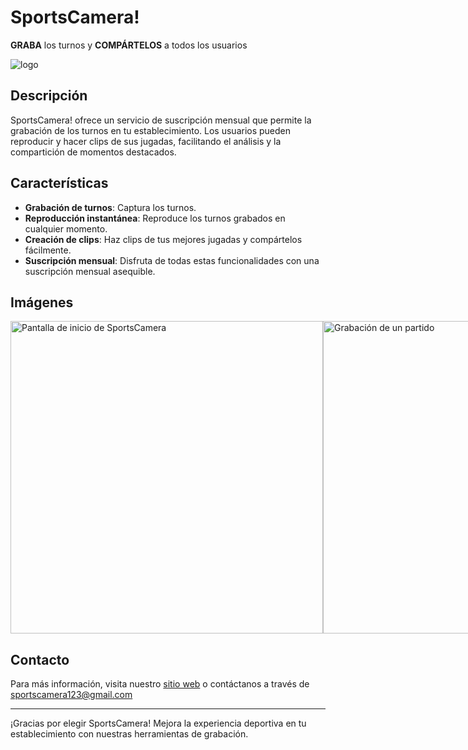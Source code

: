 # SportsCamera!

**GRABA** los turnos y **COMPÁRTELOS** a todos los usuarios

![logo](https://github.com/Brunao77/sportscamera/assets/88481339/15ebe677-d388-4088-9727-ecd40eb852da)

## Descripción

SportsCamera! ofrece un servicio de suscripción mensual que permite la grabación de los turnos en tu establecimiento. Los usuarios pueden reproducir y hacer clips de sus jugadas, facilitando el análisis y la compartición de momentos destacados.

## Características

- **Grabación de turnos**: Captura los turnos.
- **Reproducción instantánea**: Reproduce los turnos grabados en cualquier momento.
- **Creación de clips**: Haz clips de tus mejores jugadas y compártelos fácilmente.
- **Suscripción mensual**: Disfruta de todas estas funcionalidades con una suscripción mensual asequible.

## Imágenes

<div style="display: flex; flex-direction: row; align-items: center;">
    <img src="https://github.com/Brunao77/sportscamera/assets/88481339/1de66f83-02d4-4e74-8a3c-c27161e9942b" width="500" alt="Pantalla de inicio de SportsCamera" />
    <img src="https://github.com/Brunao77/sportscamera/assets/88481339/798b3345-aa57-455a-8adf-75849b5969b1" width="500" alt="Grabación de un partido" />
    <img src="https://github.com/Brunao77/sportscamera/assets/88481339/a7ebccf6-d4d9-4743-9bdb-72d6356eb279" width="500" alt="Apartado de grabación" />
</div>


## Contacto

Para más información, visita nuestro [sitio web](https://sportscamera.vercel.app/) o contáctanos a través de [sportscamera123@gmail.com](mailto:sportscamera123@gmail.com)

---

¡Gracias por elegir SportsCamera! Mejora la experiencia deportiva en tu establecimiento con nuestras herramientas de grabación.
